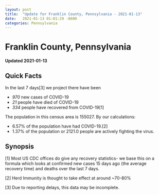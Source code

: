 ```yaml
---
layout: post
title:  "Update for Franklin County, Pennsylvania - 2021-01-13"
date:   2021-01-13 01:01:29 -0600
categories: Pennsylvania
---
```


# Franklin County, Pennsylvania
#### Updated 2021-01-13

## Quick Facts

In the last 7 days[3] we project there have been
- *970* new cases of COVID-19
- *21* people have died of COVID-19
- *334* people have recovered from COVID-19[1]

The population in this census area is 155027. By our calculations:
- 6.57% of the population have had COVID-19.[2]
- 1.37% of the population or 2121.0 people are actively fighting the virus.

## Synopsis




[1] Most US CDC offices do give any recovery statistics- we base this on a formula which looks at confirmed new cases
15 days ago (the average recovery time) and deaths over the last 7 days.

[2] Herd Immunity is thought to take effect at around ~70-80%

[3] Due to reporting delays, this data may be incomplete.
 
    